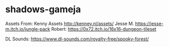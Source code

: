 # shadows-gameja

Assets From:
Kenny Assets http://kenney.nl/assets/
Jesse M. https://jesse-m.itch.io/jungle-pack
Robert: https://0x72.itch.io/16x16-dungeon-tileset

DL Sounds: https://www.dl-sounds.com/royalty-free/spooky-forest/
